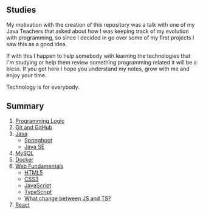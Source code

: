 Studies
------------

<p>My motivation with the creation of this repository was a talk with one of my Java Teachers that asked about how I was keeping track of my evolution with programming, so since I decided in go over some of my first projects I saw this as a good idea.</p>

<P>If with this I happen to help somebody with learning the technologies that I'm studying or help them review something programming related it will be a bless. If you got here I hope you understand my notes, grow with me and enjoy your time.</p>

<p>Technology is for everybody.</p>

Summary
-----------

1. [Programming Logic]()
2. [Git and GitHub](https://github.com/santosnicolle/studies/tree/main/docs/git-github)
3. [Java]()
    * [Springboot]()
    * [Java SE]()
4. [MySQL]()
5. [Docker]()
6. [Web Fundamentals]()
    * [HTML5]()
    * [CSS3]()
    * [JavaScript]()
    * [TypeScript]()
    * [What change between JS and TS?]()
7. [React]()
